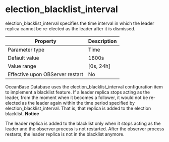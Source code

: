 election_blacklist_interval 
================================================

election_blacklist_interval specifies the time interval in which the leader replica cannot be re-elected as the leader after it is dismissed. 


|          **Property**           | Description |
|---------------------------------|-------------|
| Parameter type                  | Time        |
| Default value                   | 1800s       |
| Value range                     | \[0s, 24h\] |
| Effective upon OBServer restart | No          |



OceanBase Database uses the election_blacklist_interval configuration item to implement a blacklist feature. If a leader replica stops acting as the leader, from the moment when it becomes a follower, it would not be re-elected as the leader again within the time period specified by election_blacklist_interval. That is, that replica is added to the election blacklist. 
**Notice**



The leader replica is added to the blacklist only when it stops acting as the leader and the observer process is not restarted. After the observer process restarts, the leader replica is not in the blacklist anymore.
